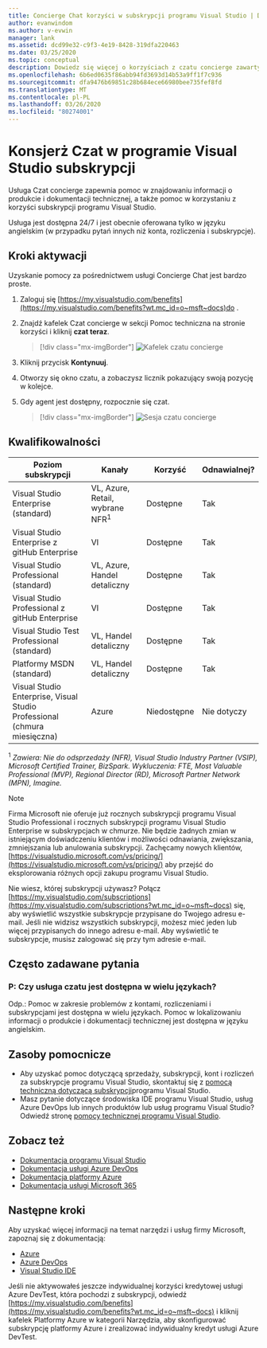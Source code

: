 ```yaml
---
title: Concierge Chat korzyści w subskrypcji programu Visual Studio | Dokumenty firmy Microsoft
author: evanwindom
ms.author: v-evwin
manager: lank
ms.assetid: dcd99e32-c9f3-4e19-8428-319dfa220463
ms.date: 03/25/2020
ms.topic: conceptual
description: Dowiedz się więcej o korzyściach z czatu concierge zawartych w subskrypcjach programu Visual Studio.
ms.openlocfilehash: 6b6ed0635f86abb94fd3693d14b53a9ff1f7c936
ms.sourcegitcommit: dfa9476b69851c28b684ece66980bee735fef8fd
ms.translationtype: MT
ms.contentlocale: pl-PL
ms.lasthandoff: 03/26/2020
ms.locfileid: "80274001"
---
```

# <a name="concierge-chat-in-visual-studio-subscriptions"></a>Konsjerż Czat w programie Visual Studio subskrypcji
Usługa Czat concierge zapewnia pomoc w znajdowaniu informacji o produkcie i dokumentacji technicznej, a także pomoc w korzystaniu z korzyści subskrypcji programu Visual Studio.

Usługa jest dostępna 24/7 i jest obecnie oferowana tylko w języku angielskim (w przypadku pytań innych niż konta, rozliczenia i subskrypcje).

## <a name="activation-steps"></a>Kroki aktywacji
Uzyskanie pomocy za pośrednictwem usługi Concierge Chat jest bardzo proste.
1. Zaloguj się [https://my.visualstudio.com/benefits](https://my.visualstudio.com/benefits?wt.mc_id=o~msft~docs)do .

2. Znajdź kafelek Czat concierge w sekcji Pomoc techniczna na stronie korzyści i kliknij **czat teraz**.
    > [!div class="mx-imgBorder"]
    > ![Kafelek czatu concierge](_img/vs-concierge-chat/vs-concierge-chat-tile.png)

3. Kliknij przycisk **Kontynuuj**.

4. Otworzy się okno czatu, a zobaczysz licznik pokazujący swoją pozycję w kolejce.

5. Gdy agent jest dostępny, rozpocznie się czat.
    > [!div class="mx-imgBorder"]
    > ![Sesja czatu concierge](_img/vs-concierge-chat/vs-concierge-chat-session.png)

## <a name="eligibility"></a>Kwalifikowalności
| Poziom subskrypcji                                                 |     Kanały                                            | Korzyść                                                          | Odnawialnej?    |
|--------------------------------------------------------------------|---------------------------------------------------------|------------------------------------------------------------------|---------------|
| Visual Studio Enterprise (standard)   | VL, Azure, Retail, wybrane NFR<sup>1</sup> | Dostępne       |  Tak          |
| Visual Studio Enterprise z gitHub Enterprise | Vl| Dostępne       |  Tak          |
| Visual Studio Professional (standard) | VL, Azure, Handel detaliczny                                       | Dostępne                                                            |  Tak          |
| Visual Studio Professional z gitHub Enterprise | Vl | Dostępne                                                            |  Tak          |
| Visual Studio Test Professional (standard)                         | VL, Handel detaliczny                                              | Dostępne                                             |  Tak          |
| Platformy MSDN (standard)                                          | VL, Handel detaliczny                                              | Dostępne                                              |  Tak          |
| Visual Studio Enterprise, Visual Studio Professional (chmura miesięczna) | Azure | Niedostępne | Nie dotyczy |

<sup>1</sup>  *Zawiera: Nie do odsprzedaży (NFR), Visual Studio Industry Partner (VSIP), Microsoft Certified Trainer, BizSpark.  Wykluczenia: FTE, Most Valuable Professional (MVP), Regional Director (RD), Microsoft Partner Network (MPN), Imagine.*

> [!NOTE]
> Firma Microsoft nie oferuje już rocznych subskrypcji programu Visual Studio Professional i rocznych subskrypcji programu Visual Studio Enterprise w subskrypcjach w chmurze. Nie będzie żadnych zmian w istniejącym doświadczeniu klientów i możliwości odnawiania, zwiększania, zmniejszania lub anulowania subskrypcji. Zachęcamy nowych klientów, [https://visualstudio.microsoft.com/vs/pricing/](https://visualstudio.microsoft.com/vs/pricing/) aby przejść do eksplorowania różnych opcji zakupu programu Visual Studio.

Nie wiesz, której subskrypcji używasz?  Połącz [https://my.visualstudio.com/subscriptions](https://my.visualstudio.com/subscriptions?wt.mc_id=o~msft~docs) się, aby wyświetlić wszystkie subskrypcje przypisane do Twojego adresu e-mail. Jeśli nie widzisz wszystkich subskrypcji, możesz mieć jeden lub więcej przypisanych do innego adresu e-mail.  Aby wyświetlić te subskrypcje, musisz zalogować się przy tym adresie e-mail.

## <a name="frequently-asked-questions"></a>Często zadawane pytania
### <a name="q--is-the-chat-service-available-in-multiple-languages"></a>P: Czy usługa czatu jest dostępna w wielu językach?
   Odp.: Pomoc w zakresie problemów z kontami, rozliczeniami i subskrypcjami jest dostępna w wielu językach.  Pomoc w lokalizowaniu informacji o produkcie i dokumentacji technicznej jest dostępna w języku angielskim.

## <a name="support-resources"></a>Zasoby pomocnicze
- Aby uzyskać pomoc dotyczącą sprzedaży, subskrypcji, kont i rozliczeń za subskrypcje programu Visual Studio, skontaktuj się z [pomocą techniczną dotyczącą subskrypcji](https://visualstudio.microsoft.com/subscriptions/support/)programu Visual Studio.
- Masz pytanie dotyczące środowiska IDE programu Visual Studio, usług Azure DevOps lub innych produktów lub usług programu Visual Studio?  Odwiedź stronę [pomocy technicznej programu Visual Studio](https://visualstudio.microsoft.com/support/).

## <a name="see-also"></a>Zobacz też
- [Dokumentacja programu Visual Studio](https://docs.microsoft.com/visualstudio/)
- [Dokumentacja usługi Azure DevOps](https://docs.microsoft.com/azure/devops/)
- [Dokumentacja platformy Azure](https://docs.microsoft.com/azure/)
- [Dokumentacja usługi Microsoft 365](https://docs.microsoft.com/microsoft-365/)

## <a name="next-steps"></a>Następne kroki
Aby uzyskać więcej informacji na temat narzędzi i usług firmy Microsoft, zapoznaj się z dokumentacją:
- [Azure](/azure/)
- [Azure DevOps](/azure/devops/)
- [Visual Studio IDE](/visualstudio/)

Jeśli nie aktywowałeś jeszcze indywidualnej korzyści kredytowej usługi Azure DevTest, która pochodzi z subskrypcji, odwiedź [https://my.visualstudio.com/benefits](https://my.visualstudio.com/benefits?wt.mc_id=o~msft~docs) i kliknij kafelek Platformy Azure w kategorii Narzędzia, aby skonfigurować subskrypcję platformy Azure i zrealizować indywidualny kredyt usługi Azure DevTest.